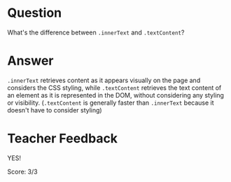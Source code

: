 # Question

What's the difference between `.innerText` and `.textContent`?

# Answer

`.innerText` retrieves content as it appears visually on the page and considers the CSS styling, while `.textContent` retrieves the text content of an element as it is represented in the DOM, without considering any styling or visibility. (`.textContent` is generally faster than `.innerText` because it doesn't have to consider styling)

# Teacher Feedback

YES!

Score: 3/3